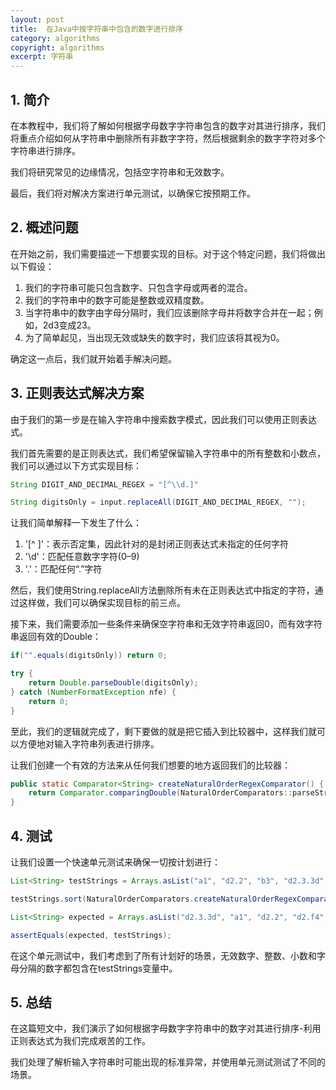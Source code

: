 ```yaml
---
layout: post
title:  在Java中按字符串中包含的数字进行排序
category: algorithms
copyright: algorithms
excerpt: 字符串
---
```


## 1. 简介

在本教程中，我们将了解如何根据字母数字字符串包含的数字对其进行排序，我们将重点介绍如何从字符串中删除所有非数字字符，然后根据剩余的数字字符对多个字符串进行排序。

我们将研究常见的边缘情况，包括空字符串和无效数字。

最后，我们将对解决方案进行单元测试，以确保它按预期工作。

## 2. 概述问题

在开始之前，我们需要描述一下想要实现的目标。对于这个特定问题，我们将做出以下假设：

1. 我们的字符串可能只包含数字、只包含字母或两者的混合。
2. 我们的字符串中的数字可能是整数或双精度数。
3. 当字符串中的数字由字母分隔时，我们应该删除字母并将数字合并在一起；例如，2d3变成23。
4. 为了简单起见，当出现无效或缺失的数字时，我们应该将其视为0。

确定这一点后，我们就开始着手解决问题。

## 3. 正则表达式解决方案

由于我们的第一步是在输入字符串中搜索数字模式，因此我们可以使用正则表达式。

我们首先需要的是正则表达式，我们希望保留输入字符串中的所有整数和小数点，我们可以通过以下方式实现目标：
```java
String DIGIT_AND_DECIMAL_REGEX = "[^\\d.]"

String digitsOnly = input.replaceAll(DIGIT_AND_DECIMAL_REGEX, "");
```

让我们简单解释一下发生了什么：

1. '[^ \]'：表示否定集，因此针对的是封闭正则表达式未指定的任何字符
2. '\\d'：匹配任意数字字符(0–9)
3. '.'：匹配任何“.”字符

然后，我们使用String.replaceAll方法删除所有未在正则表达式中指定的字符，通过这样做，我们可以确保实现目标的前三点。

接下来，我们需要添加一些条件来确保空字符串和无效字符串返回0，而有效字符串返回有效的Double：
```java
if("".equals(digitsOnly)) return 0;

try {
    return Double.parseDouble(digitsOnly);
} catch (NumberFormatException nfe) {
    return 0;
}
```

至此，我们的逻辑就完成了，剩下要做的就是把它插入到比较器中，这样我们就可以方便地对输入字符串列表进行排序。

让我们创建一个有效的方法来从任何我们想要的地方返回我们的比较器：
```java
public static Comparator<String> createNaturalOrderRegexComparator() {
    return Comparator.comparingDouble(NaturalOrderComparators::parseStringToNumber);
}
```

## 4. 测试

让我们设置一个快速单元测试来确保一切按计划进行：
```java
List<String> testStrings = Arrays.asList("a1", "d2.2", "b3", "d2.3.3d", "c4", "d2.f4",); // 1, 2.2, 3, 0, 4, 2.4

testStrings.sort(NaturalOrderComparators.createNaturalOrderRegexComparator());

List<String> expected = Arrays.asList("d2.3.3d", "a1", "d2.2", "d2.f4", "b3", "c4");

assertEquals(expected, testStrings);
```

在这个单元测试中，我们考虑到了所有计划好的场景，无效数字、整数、小数和字母分隔的数字都包含在testStrings变量中。

## 5. 总结

在这篇短文中，我们演示了如何根据字母数字字符串中的数字对其进行排序-利用正则表达式为我们完成艰苦的工作。

我们处理了解析输入字符串时可能出现的标准异常，并使用单元测试测试了不同的场景。
